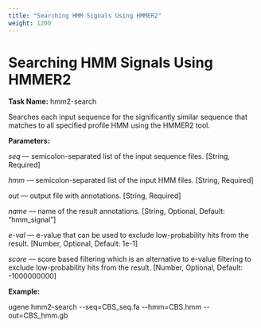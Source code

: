 ```yaml
---
title: "Searching HMM Signals Using HMMER2"
weight: 1200
---
```



# Searching HMM Signals Using HMMER2

**Task Name:** hmm2-search

Searches each input sequence for the significantly similar sequence that matches to all specified profile HMM using the HMMER2 tool.

**Parameters:**

_seq_ — semicolon-separated list of the input sequence files. \[String, Required\]

_hmm_ — semicolon-separated list of the input HMM files. \[String, Required\]

_out_ — output file with annotations. \[String, Required\]

_name_ — name of the result annotations. \[String, Optional, Default: “hmm\_signal”\]

_e-val_ — e-value that can be used to exclude low-probability hits from the result. \[Number, Optional, Default: 1e-1\]

_score_ — score based filtering which is an alternative to e-value filtering to exclude low-probability hits from the result. \[Number, Optional, Default: -1000000000\]

**Example:**

ugene hmm2-search --seq=CBS\_seq.fa --hmm=CBS.hmm --out=CBS\_hmm.gb

